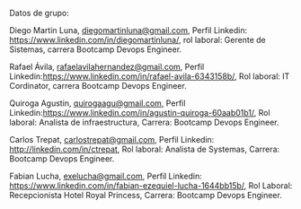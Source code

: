 Datos de grupo:

Diego Martin Luna, diegomartinluna@gmail.com, Perfil Linkedin: https://www.linkedin.com/in/diegomartinluna/, rol laboral: Gerente de Sistemas, carrera Bootcamp Devops Engineer.

Rafael Ávila, rafaelavilahernandez@gmail.com, Perfil Linkedin:https://www.linkedin.com/in/rafael-avila-6343158b/, Rol laboral: IT Cordinator, carrera Bootcamp Devops Engineer.

Quiroga Agustin, quirogaagu@gmail.com, Perfil Linkedin:https://www.linkedin.com/in/agustin-quiroga-60aab01b1/, Rol laboral: Analista de infraestructura, Carrera: Bootcamp Devops Engineer.

Carlos Trepat, carlostrepat@gmail.com, Perfil Linkedin: http://linkedin.com/in/ctrepat, Rol laboral: Analista de Systemas, Carrera: Bootcamp Devops Engineer.

Fabian Lucha, exelucha@gmail.com, Perfil Linkedin: https://www.linkedin.com/in/fabian-ezequiel-lucha-1644bb15b/, Rol Laboral: Recepcionista Hotel Royal Princess, Carrera: Bootcamp Devops Engineer. 


